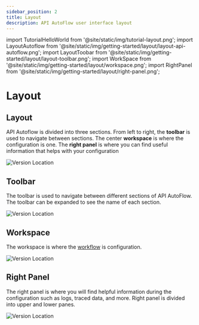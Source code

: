 ```yaml
---
sidebar_position: 2
title: Layout
description: API AutoFlow user interface layout
---
```


import TutorialHelloWorld from '@site/static/img/tutorial-layout.png';
import LayoutAutoflow from '@site/static/img/getting-started/layout/layout-api-autoflow.png';
import LayoutToobar from '@site/static/img/getting-started/layout/layout-toolbar.png';
import WorkSpace from '@site/static/img/getting-started/layout/workspace.png';
import RightPanel from '@site/static/img/getting-started/layout/right-panel.png';

# Layout

<!-- # Learn with Video Tutorial

<div class="videoBlock">
    <div class="videoLeft">
        <div class="videoWrapper">
            <a href="../../../Tutorial/#102-key-concept-installation-and-hello-world"><img src={TutorialHelloWorld} /></a>
        </div>
    </div>
    <div class="videoRight">
        <div class="videoText">
            <a href="../../../Tutorial/#103-product-layout-and-navigation"><h2><code>103</code> Layout and Navigation</h2></a>
            <p>Topics covered</p>
                <ul>
                    <li>Define API</li>
                    <li>Create a Server</li>
                </ul>
            <p>Duration:  3 mins</p>
        </div>
    </div>
    <div class="videoClearer"></div>
</div> -->

## Layout

API Autoflow is divided into three sections. From left to right, the **toolbar** is used to navigate between sections. The center **workspace** is where the configuration is one. The **right panel** is where you can find useful information that helps with your configuration

<div class="myResponsiveImg">
    <img src={LayoutAutoflow} alt="Version Location" class="myResponsiveImg"/>
</div>

<!-- ![API AutoFlow Lay out](layout_api_autoflow.png) -->

## Toolbar

The toolbar is used to navigate between different sections of API AutoFlow. The toolbar can be expanded to see the name of each section.

<div class="toolbarimg">
    <img src={LayoutToobar} alt="Version Location" class="myResponsiveImg"/>
</div>

## Workspace

The workspace is where the [workflow](@site/docs/Documentation/Guide/Workflow/Index.md) is configuration.

<div class="myResponsiveImg">
    <img src={WorkSpace} alt="Version Location" class="myResponsiveImg"/>
</div>

## Right Panel

The right panel is where you will find helpful information during the configuration such as logs, traced data, and more. Right panel is divided into upper and lower panes.

<div class="myResponsiveImg">
    <img src={RightPanel} alt="Version Location" class="myResponsiveImg"/>
</div>
